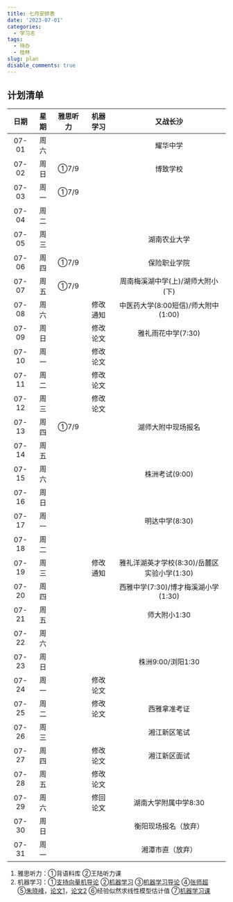 ```yaml
---
title: 七月安排表
date: '2023-07-01'
categories:
  - 学习志
tags:
  - 待办
  - 桂林
slug: plan
disable_comments: true
---
```




## 计划清单 
|   日期  |星期 | 雅思听力 | 机器学习 | 又战长沙 |
| :------: | :------: | :------: | :------: | :------: |
| 07-01 | 周六 |  |  | 耀华中学 |
| 07-02 | 周日 | ①7/9 |  | 博致学校 |
| 07-03 | 周一 | ①7/9 |  |  |
| 07-04 | 周二 |  |  |  |
| 07-05 | 周三 |  |  | 湖南农业大学 |
| 07-06 | 周四 | ①7/9 |  | 保险职业学院 |
| 07-07 | 周五 | ①7/9 |  | 周南梅溪湖中学(上)/湖师大附小(下) |
| 07-08 | 周六 |  | 修改通知 | 中医药大学(8:00短信)/师大附中(1:00) |
| 07-09 | 周日 |  | 修改论文 | 雅礼雨花中学(7:30) |
| 07-10 | 周一 | | 修改论文 |  |
| 07-11 | 周二 |  | 修改论文 |  |
| 07-12 | 周三 |  | 修改论文 |  |
| 07-13 | 周四 | ①7/9 |  | 湖师大附中现场报名 |
| 07-14 | 周五 |  |  |  |
| 07-15 | 周六 |  |  | 株洲考试(9:00) |
| 07-16 | 周日 |  |  |  |
| 07-17 | 周一 |  |  | 明达中学(8:30) |
| 07-18 | 周二 |  |  |  |
| 07-19 | 周三 |  | 修改通知 | 雅礼洋湖英才学校(8:30)/岳麓区实验小学(1:30) |
| 07-20 | 周四 |  |  | 西雅中学(7:30)/博才梅溪湖小学(1:30) |
| 07-21 | 周五 |  |  | 师大附小1:30 |
| 07-22 | 周六 |  |  | |
| 07-23 | 周日 |  |  | 株洲9:00/浏阳1:30 |
| 07-24 | 周一 | | 修改论文 |  |
| 07-25 | 周二 |  | 修改论文 | 西雅拿准考证 |
| 07-26 | 周三 |  |  | 湘江新区笔试 |
| 07-27 | 周四 |  | 修改论文 | 湘江新区面试 |
| 07-28 | 周五 |  | 修改论文 | |
| 07-29 | 周六 |  | 修回论文 | 湖南大学附属中学8:30 |
| 07-30 | 周日 |  |  | 衡阳现场报名（放弃） |
| 07-31 | 周一 |  |  | 湘潭市直（放弃） |

1. 雅思听力：①背语料库 ②王陆听力课
3. 机器学习：①[支持向量机导论](/papers/QinRecom/支持向量机导论.pdf) ②[机器学习](/papers/QinRecom/机器学习.pdf) ③[机器学习导论](https://pan.baidu.com/s/18m7YJECFCvtaxidqjjqz_w?pwd=1234) ④[张师超](http://www.globalauthorid.com/WebPortal/AuthorView?wd=GAID10125982&rc=37037A)   
    ⑤[朱晓峰](http://www.globalauthorid.com/WebPortal/AuthorView?wd=GAID10127811&rc=013F3E)，[论文1](/papers/QinRecom/ZhuXF-1.pdf)，[论文2](/papers/QinRecom/ZhuXF-2.pdf) ⑥经验似然求线性模型估计值 ⑦[机器学习课](https://edu.csdn.net/course/detail/31616?spm=1003.2449.3001.8293.1) 